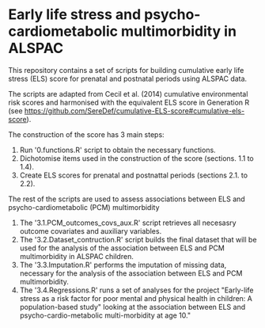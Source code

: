 # Early life stress and psycho-cardiometabolic multimorbidity in ALSPAC

This repository contains a set of scripts for building cumulative early life stress (ELS) score for prenatal and postnatal periods using ALSPAC data.

The scripts are adapted from Cecil et al. (2014) cumulative environmental risk scores and harmonised with the equivalent ELS score in Generation R (see https://github.com/SereDef/cumulative-ELS-score#cumulative-els-score).

The construction of the score has 3 main steps:

1. Run '0.functions.R' script to obtain the necessary functions.
2. Dichotomise items used in the construction of the score (sections. 1.1 to 1.4).
3. Create ELS scores for prenatal and postnattal periods (sections 2.1. to 2.2).

The rest of the scripts are used to assess associations between ELS and psycho-cardiometabolic (PCM) multimorbidity 

1. The '3.1.PCM_outcomes_covs_aux.R' script retrieves all necesasry outcome covariates and auxiliary variables.
2. The '3.2.Dataset_contruction.R' script builds the final dataset that will be used for the analysis of the association between ELS and PCM multimorbidity in ALSPAC children.
3. The '3.3.Imputation.R' performs the imputation of missing data, necessary for the analysis of the association between ELS and PCM multimorbidity.
4. The '3.4.Regressions.R' runs a set of analyses for the project "Early-life stress as a risk factor for poor mental and physical health in children: A population-based study" looking at the association between ELS and psycho-cardio-metabolic multi-morbidity at age 10."  
